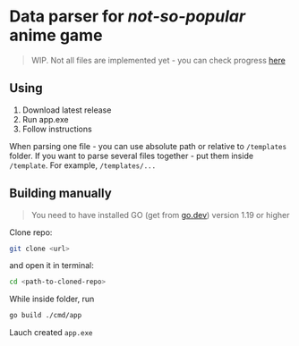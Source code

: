 # Data parser for *not-so-popular* anime game

> WIP. Not all files are implemented yet - you can check progress [here](progress.md)

## Using
1. Download latest release
1. Run app.exe
1. Follow instructions

When parsing one file - you can use absolute path or relative to `/templates` folder.
If you want to parse several files together - put them inside `/template`. For example, `/templates/...`

## Building manually
> You need to have installed GO (get from [go.dev](https://go.dev)) version 1.19 or higher

Clone repo:
```sh
git clone <url>
```
and open it in terminal:
```sh
cd <path-to-cloned-repo>
```
While inside folder, run 
```sh
go build ./cmd/app
```
Lauch created `app.exe`
